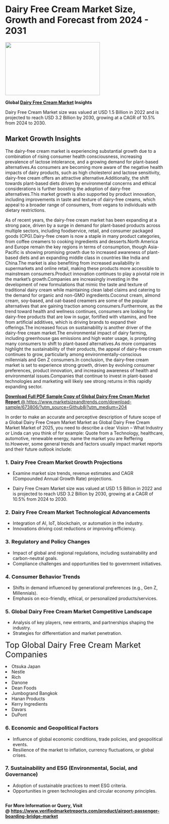 <H1>Dairy Free Cream Market Size, Growth and Forecast from 2024 - 2031</H1><img class="aligncenter size-medium wp-image-584254" src="https://thirdeyenews.in/wp-content/uploads/2024/09/Global-Market-Research-300x168.jpeg" alt="" width="300" height="168" /><p><strong>Global&nbsp;<a href="https://www.marketsizeandtrends.com/download-sample/673806/?utm_source=Github8j?utm_medium=204">Dairy Free Cream Market</a> Insights</strong></p><p>Dairy Free Cream Market size was valued at USD 1.5 Billion in 2022 and is projected to reach USD 3.2 Billion by 2030, growing at a CAGR of 10.5% from 2024 to 2030.</p><p><h2>Market Growth Insights</h2> <p>The dairy-free cream market is experiencing substantial growth due to a combination of rising consumer health consciousness, increasing prevalence of lactose intolerance, and a growing demand for plant-based alternatives.As consumers are becoming more aware of the negative health impacts of dairy products, such as high cholesterol and lactose sensitivity, dairy-free cream offers an attractive alternative.Additionally, the shift towards plant-based diets driven by environmental concerns and ethical considerations is further boosting the adoption of dairy-free alternatives.This market growth is also supported by product innovation, including improvements in taste and texture of dairy-free creams, which appeal to a broader range of consumers, from vegans to individuals with dietary restrictions.</p> <p><a href="#"></a></p> <p>As of recent years, the dairy-free cream market has been expanding at a strong pace, driven by a surge in demand for plant-based products across multiple sectors, including foodservice, retail, and consumer packaged goods (CPG).Dairy-free cream is now a staple in many product categories, from coffee creamers to cooking ingredients and desserts.North America and Europe remain the key regions in terms of consumption, though Asia-Pacific is showing promising growth due to increased awareness of plant-based diets and an expanding middle class in countries like India and China.The market is also benefiting from increased availability in supermarkets and online retail, making these products more accessible to mainstream consumers.Product innovation continues to play a pivotal role in the market’s growth.Companies are increasingly investing in the development of new formulations that mimic the taste and texture of traditional dairy cream while maintaining clean label claims and catering to the demand for organic and non-GMO ingredients.Coconut cream, almond cream, soy-based, and oat-based creamers are some of the popular alternatives that are gaining traction among consumers.Furthermore, as the trend toward health and wellness continues, consumers are looking for dairy-free products that are low in sugar, fortified with vitamins, and free from artificial additives, which is driving brands to expand their offerings.The increased focus on sustainability is another driver of the dairy-free cream market.The environmental impact of dairy farming, including greenhouse gas emissions and high water usage, is prompting many consumers to shift to plant-based alternatives.As more companies highlight the sustainability of their products, the appeal of dairy-free cream continues to grow, particularly among environmentally-conscious millennials and Gen Z consumers.In conclusion, the dairy-free cream market is set to experience strong growth, driven by evolving consumer preferences, product innovation, and increasing awareness of health and environmental issues.Companies that continue to invest in plant-based technologies and marketing will likely see strong returns in this rapidly expanding sector.<p><a href="#"></p><p><span class=""><strong>Download Full PDF Sample Copy of Global Dairy Free Cream Market Report</strong> @ <a href="https://www.marketsizeandtrends.com/download-sample/673806/?utm_source=Github8j?utm_medium=204" target="_blank">https://www.marketsizeandtrends.com/download-sample/673806/?utm_source=Github8j?utm_medium=204</a></span></p><p>In order to make an accurate and perceptive description of future scope of a Global&nbsp;Dairy Free Cream Market Market as Global&nbsp;Dairy Free Cream Market Market of 2025, you need to describe a clear Vision &ndash; What Industry or Linda can you think of for example: Quote from a Technology, healthcare, automotive, renewable energy, name the market you are Reffering to.However, some general trends and factors usually impact market reports and their future outlook include:</p><h3>1.&nbsp;<strong>Dairy Free Cream Market Growth Projections</strong></h3><ul><li>Examine market size trends, revenue estimates and CAGR (Compounded Annual Growth Rate) projections.</li><li><p>Dairy Free Cream Market size was valued at USD 1.5 Billion in 2022 and is projected to reach USD 3.2 Billion by 2030, growing at a CAGR of 10.5% from 2024 to 2030.</p></li></ul><h3>2.&nbsp;<strong>Dairy Free Cream Market Technological Advancements</strong></h3><ul><li>Integration of AI, IoT, blockchain, or automation in the industry.</li><li>Innovations driving cost reductions or improving efficiency.</li></ul><h3>3.&nbsp;<strong>Regulatory and Policy Changes</strong></h3><ul><li>Impact of global and regional regulations, including sustainability and carbon-neutral goals.</li><li>Compliance challenges and opportunities tied to government initiatives.</li></ul><h3>4.&nbsp;<strong>Consumer Behavior Trends</strong></h3><ul><li>Shifts in demand influenced by generational preferences (e.g., Gen Z, Millennials).</li><li>Emphasis on eco-friendly, ethical, or personalized products/services.</li></ul><h3>5.&nbsp;<strong>Global Dairy Free Cream Market Competitive Landscape</strong></h3><ul><li>Analysis of key players, new entrants, and partnerships shaping the industry.</li><li>Strategies for differentiation and market penetration.</li></ul><p data-pm-slice="1 1 []"><span style="color: inherit; font-family: inherit; font-size: 25px;">Top Global Dairy Free Cream Market Companies</span></p><div class="" data-test-id=""><p><li>Otsuka Japan</li><li> Nestle</li><li> Rich</li><li> Danone</li><li> Dean Foods</li><li> Jumbogrand Bangkok</li><li> Hanan Products</li><li> Kerry Ingredients</li><li> Davars</li><li> DuPont</li></p></div><h3>6.&nbsp;<strong>Economic and Geopolitical Factors</strong></h3><ul><li>Influence of global economic conditions, trade policies, and geopolitical events.</li><li>Resilience of the market to inflation, currency fluctuations, or global crises.</li></ul><h3>7.&nbsp;<strong>Sustainability and ESG (Environmental, Social, and Governance)</strong></h3><ul><li>Adoption of sustainable practices to meet ESG criteria.</li><li>Opportunities in green technologies and circular economy principles.</li></ul><h2><strong style="font-size: 14px;">For More Information or Query, Visit @&nbsp;</strong><a style="background-color: #ffffff; font-size: 14px;" href="https://www.marketsizeandtrends.com/report/dairy-free-cream-market/" target="_blank">https://www.verifiedmarketreports.com/product/airport-passenger-boarding-bridge-market</a></h2>